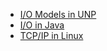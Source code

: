 * [I/O Models in UNP](os/unp.md)
* [I/O in Java](os/io-in-java.md)
* [TCP/IP in Linux](os/tcpip-in-linux.md)

